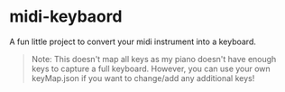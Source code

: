 # midi-keybaord

A fun little project to convert your midi instrument into a keyboard.

> Note: This doesn't map all keys as my piano doesn't have enough keys to capture a full keyboard. However, you can use your own keyMap.json if you want to change/add any additional keys!
